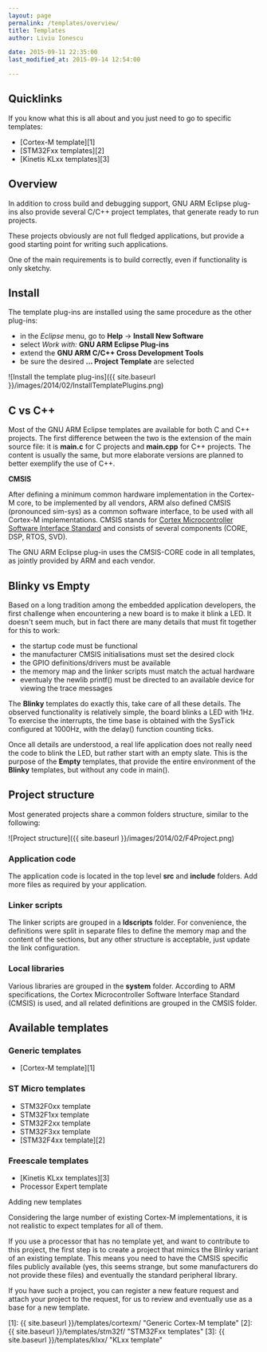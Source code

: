 ```yaml
---
layout: page
permalink: /templates/overview/
title: Templates
author: Liviu Ionescu

date: 2015-09-11 22:35:00
last_modified_at: 2015-09-14 12:54:00

---
```


## Quicklinks

If you know what this is all about and you just need to go to specific templates:

* [Cortex-M template][1]
* [STM32Fxx templates][2]
* [Kinetis KLxx templates][3]

## Overview

In addition to cross build and debugging support, GNU ARM Eclipse plug-ins also provide several C/C++ project templates, that generate ready to run projects.

These projects obviously are not full fledged applications, but provide a good starting point for writing such applications.

One of the main requirements is to build correctly, even if functionality is only sketchy.

## Install

The template plug-ins are installed using the same procedure as the other plug-ins:

* in the *Eclipse* menu, go to **Help** → **Install New Software**
* select *Work with:* **GNU ARM Eclipse Plug-ins**
* extend the **GNU ARM C/C++ Cross Development Tools**
* be sure the desired **... Project Template** are selected

![Install the template plug-ins]({{ site.baseurl }}/images/2014/02/InstallTemplatePlugins.png)

## C vs C++

Most of the GNU ARM Eclipse templates are available for both C and C++ projects. The first difference between the two is the extension of the main source file: it is **main.c** for C projects and **main.cpp** for C++ projects. The content is usually the same, but more elaborate versions are planned to better exemplify the use of C++.

**CMSIS**

After defining a minimum common hardware implementation in the Cortex-M core, to be implemented by all vendors, ARM also defined CMSIS (pronounced sim-sys) as a common software interface, to be used with all Cortex-M implementations. CMSIS stands for [Cortex Microcontroller Software Interface Standard](http://www.arm.com/products/processors/cortex-m/cortex-microcontroller-software-interface-standard.php) and consists of several components (CORE, DSP, RTOS, SVD).

The GNU ARM Eclipse plug-in uses the CMSIS-CORE code in all templates, as jointly provided by ARM and each vendor.

## Blinky vs Empty

Based on a long tradition among the embedded application developers, the first challenge when encountering a new board is to make it blink a LED. It doesn't seem much, but in fact there are many details that must fit together for this to work:

* the startup code must be functional
* the manufacturer CMSIS initialisations must set the desired clock
* the GPIO definitions/drivers must be available
* the memory map and the linker scripts must match the actual hardware
* eventualy the newlib printf() must be directed to an available device for viewing the trace messages

The **Blinky** templates do exactly this, take care of all these details. The observed functionality is relatively simple, the board blinks a LED with 1Hz. To exercise the interrupts, the time base is obtained with the SysTick configured at 1000Hz, with the delay() function counting ticks.

Once all details are understood, a real life application does not really need the code to blink the LED, but rather start with an empty slate. This is the purpose of the **Empty** templates, that provide the entire environment of the **Blinky** templates, but without any code in main().

## Project structure

Most generated projects share a common folders structure, similar to the following:

![Project structure]({{ site.baseurl }}/images/2014/02/F4Project.png)


### Application code

The application code is located in the top level **src** and **include** folders. Add more files as required by your application.

### Linker scripts

The linker scripts are grouped in a **ldscripts** folder. For convenience, the definitions were split in separate files to define the memory map and the content of the sections, but any other structure is acceptable, just update the link configuration.

### Local libraries

Various libraries are grouped in the **system** folder. According to ARM specifications, the Cortex Microcontroller Software Interface Standard (CMSIS) is used, and all related definitions are grouped in the CMSIS folder.

## Available templates

### Generic templates

* [Cortex-M template][1]

### ST Micro templates

* STM32F0xx template
* STM32F1xx template
* STM32F2xx template
* STM32F3xx template
* [STM32F4xx template][2]

### Freescale templates

* [Kinetis KLxx templates][3]
* Processor Expert template

Adding new templates

Considering the large number of existing Cortex-M implementations, it is not realistic to expect templates for all of them.

If you use a processor that has no template yet, and want to contribute to this project, the first step is to create a project that mimics the Blinky variant of an existing template. This means you need to have the CMSIS specific files publicly available (yes, this seems strange, but some manufacturers do not provide these files) and eventually the standard peripheral library.

If you have such a project, you can register a new feature request and attach your project to the request, for us to review and eventually use as a base for a new template.

 [1]: {{ site.baseurl }}/templates/cortexm/ "Generic Cortex-M template"
 [2]: {{ site.baseurl }}/templates/stm32f/ "STM32Fxx templates"
 [3]: {{ site.baseurl }}/templates/klxx/ "KLxx template"
